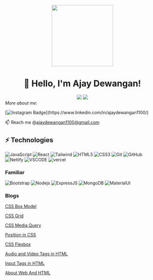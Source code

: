 <!---
ajaydewangan1100/ajaydewangan1100 is a ✨ special ✨ repository because its `README.md` (this file) appears on your GitHub profile.
You can click the Preview link to take a look at your changes.
--->
<div align='center'>
<img src="https://capsule-render.vercel.app/api?type=waving&height=200&text=Hello_World;%20&fontAlign=75&fontAlignY=40&color=gradient" height="200"/>

# 👋 Hello, I'm Ajay Dewangan! 
<!--
# 👋 Hello, I'm [Ajay Dewangan](https://vidya-sagar-portfolio.netlify.app/)! 
-->

<img src="https://readme-typing-svg.herokuapp.com/?color=016EEA&width=300&vCenter=true&lines=Hello+World!;I+am+Front+end+developer;I+love+JavaScript" />
<img src="https://user-images.githubusercontent.com/73097560/115834477-dbab4500-a447-11eb-908a-139a6edaec5c.gif">

</div>
 <i >More about me:</i>

[![Instagram Badge](https://img.shields.io/badge/LinkedIn-%230077B5.svg?&style=flat-square&logo=linkedin&logoColor=black")](https://www.linkedin.com/in/ajaydewangan1100/)
<p>
<!--  <a href="https://vidya-sagar-portfolio.netlify.app/" target="_blank"><img src="https://img.shields.io/badge/My_Website-%230A0A0A.svg?&style=flat-square&logo=DEV.to&logoColor=white" alt="Website"></a> -->
</p>


📫 Reach me @ajaydewangan1100@gmail.com

## ⚡ Technologies

![JavaScript](https://img.shields.io/badge/-JavaScript-black?style=flat-square&logo=javascript)
![React](https://img.shields.io/badge/-React-black?style=flat-square&logo=react)
![Tailwind](https://img.shields.io/badge/-tailwind-black?style=flat-square&logo=tailwind-css)
![HTML5](https://img.shields.io/badge/-HTML5-black?style=flat-square&logo=html5&logoColor=white)
![CSS3](https://img.shields.io/badge/-CSS3-black?style=flat-square&logo=css3)
![Git](https://img.shields.io/badge/-Git-black?style=flat-square&logo=git)
![GitHub](https://img.shields.io/badge/-GitHub-181717?style=flat-square&logo=github)
![Netlify](https://img.shields.io/badge/-netlify-black?style=flat-square&logo=netlify)
![VSCODE](https://img.shields.io/badge/-VSCode-181717?style=flat-square&logo=visual-studio-code)
![vercel](https://img.shields.io/badge/-vercel-black?style=flat-square&logo=vercel)

### Familiar
![Bootstrap](https://img.shields.io/badge/-Bootstrap-black?style=flat-square&logo=bootstrap)
![Nodejs](https://img.shields.io/badge/-Nodejs-black?style=flat-square&logo=Node.js)
![ExpressJS](https://img.shields.io/badge/-ExpressJS-black?style=flat-square&logo=Express)
![MongoDB](https://img.shields.io/badge/-MongoDB-black?style=flat-square&logo=mongodb)
![MaterialUI](https://img.shields.io/badge/-Bootstrap-black?style=flat-square&logo=materialui)

### Blogs 
[CSS Box Model](https://ajaydewangan.hashnode.dev/css-box-model)

[CSS Grid](https://ajaydewangan.hashnode.dev/css-grid)

[CSS Media Query](https://ajaydewangan.hashnode.dev/css-media-query)

[Position in CSS](https://ajaydewangan.hashnode.dev/position-in-css)

[CSS Flexbox](https://ajaydewangan.hashnode.dev/css-flexbox)

[Audio and Video Tags in HTML](https://ajaydewangan.hashnode.dev/audio-and-video-tags-in-html)

[Input Tags in HTML](https://ajaydewangan.hashnode.dev/input-tags-in-html)

[About Web And HTML](https://ajaydewangan.hashnode.dev/about-web-and-html)


